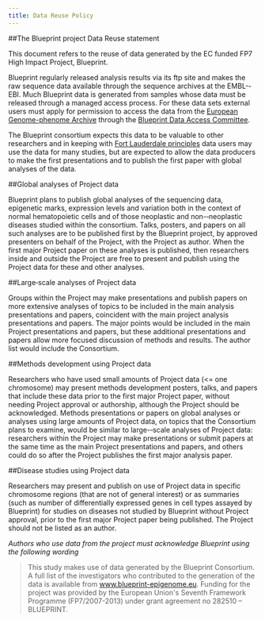 ```yaml
---
title: Data Reuse Policy
---
```


##The Blueprint project Data Reuse statement

This document refers to the reuse of data generated by the EC funded FP7 High Impact Project, Blueprint.

Blueprint regularly released analysis results via its ftp site and makes the raw sequence data available through the sequence archives at the EMBL-­‐EBI. Much Blueprint data is generated from samples whose data must be released through a managed access process. For these data sets external users must apply for permission to access the data from the [European Genome-phenome Archive](https://www.ebi.ac.uk/ega/ "EGA") through the [Blueprint Data Access Committee](https://www.ebi.ac.uk/ega/dataproviders/EGAO00000000072 "DAC").

The Blueprint consortium expects this data to be valuable to other researchers and in keeping with [Fort Lauderdale principles](http://www.genome.gov/Pages/Research/WellcomeReport0303.pdf "Fort Lauderdale principles") data users may use the data for many studies, but are expected to allow the data producers to make the first presentations and to publish the first paper with global analyses of the data.

##Global analyses of Project data

Blueprint plans to publish global analyses of the sequencing data, epigenetic marks, expression levels and variation both in the context of normal hematopoietic cells and of those neoplastic and non-­‐neoplastic diseases studied within the consortium. Talks, posters, and papers on all such analyses are to be published first by the Blueprint project, by approved presenters on behalf of the Project, with the Project as author. When the first major Project paper on these analyses is published, then researchers inside and outside the Project are free to present and publish using the Project data for these and other analyses.

##Large­‐scale analyses of Project data

Groups within the Project may make presentations and publish papers on more extensive analyses of topics to be included in the main analysis presentations and papers, coincident with the main project analysis presentations and papers. The major points would be included in the main Project presentations and papers, but these additional presentations and papers allow more focused discussion of methods and results. The author list would include the Consortium.

##Methods development using Project data

Researchers who have used small amounts of Project data (<= one chromosome) may present methods development posters, talks, and papers that include these data prior to the first major Project paper, without needing Project approval or authorship, although the Project should be acknowledged. Methods presentations or papers on global analyses or analyses using large amounts of Project data, on topics that the Consortium plans to examine, would be similar to large-­‐scale analyses of Project data: researchers within the Project may make presentations or submit papers at the same time as the main Project presentations and papers, and others could do so after the Project publishes the first major analysis paper.

##Disease studies using Project data

Researchers may present and publish on use of Project data in specific chromosome regions (that are not of general interest) or as summaries (such as number of differentially expressed genes in cell types assayed by Blueprint) for studies on diseases not studied by Blueprint without Project approval, prior to the first major Project paper being published. The Project should not be listed as an author.

*Authors who use data from the project must acknowledge Blueprint using the following wording* 

> This study makes use of data generated by the Blueprint Consortium. A full list of 
> the investigators who contributed to the generation of the data is available from 
> www.blueprint-epigenome.eu. Funding for the project was provided by the 
> European Union's Seventh Framework Programme (FP7/2007-2013) under grant 
> agreement no 282510 – BLUEPRINT.  